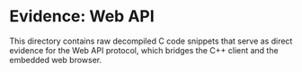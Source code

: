 # Evidence: Web API

This directory contains raw decompiled C code snippets that serve as direct evidence for the Web API protocol, which bridges the C++ client and the embedded web browser.